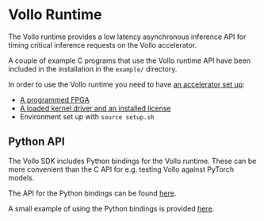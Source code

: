 # Vollo Runtime

The Vollo runtime provides a low latency asynchronous inference API for timing
critical inference requests on the Vollo accelerator.

A couple of example C programs that use the Vollo runtime API have been included in the
installation in the `example/` directory.

In order to use the Vollo runtime you need to have [an accelerator set up](./accelerator-setup.md):
- [A programmed FPGA](./programming-the-fpga.md)
- [A loaded kernel driver and an installed license](./licensing.md)
- Environment set up with `source setup.sh`

## Python API

The Vollo SDK includes Python bindings for the Vollo runtime. These can be more
convenient than the C API for e.g. testing Vollo against PyTorch models.
<!-- markdown-link-check-disable -->
The API for the Python bindings can be found [here](./api-reference/vollo_rt.html).
<!-- markdown-link-check-enable -->
A small example of using the Python bindings is provided [here](./vollo-rt-python-example.md).
